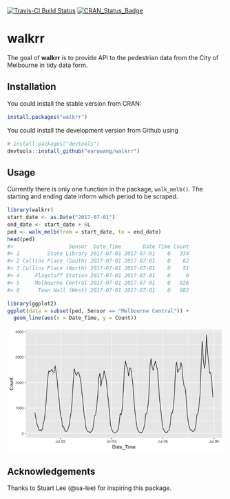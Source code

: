 <!-- README.md is generated from README.Rmd. Please edit that file -->
[![Travis-CI Build Status](https://travis-ci.org/earowang/walkrr.svg?branch=master)](https://travis-ci.org/earowang/walkrr) [![CRAN\_Status\_Badge](http://www.r-pkg.org/badges/version/walkrr)](https://cran.r-project.org/package=walkrr)

walkrr
======

The goal of **walkrr** is to provide API to the pedestrian data from the City of Melbourne in tidy data form.

Installation
------------

You could install the stable version from CRAN:

``` r
install.packages("walkrr")
```

You could install the development version from Github using

``` r
# install.packages("devtools")
devtools::install_github("earowang/walkrr")
```

Usage
-----

Currently there is only one function in the package, `walk_melb()`. The starting and ending date inform which period to be scraped.

``` r
library(walkrr)
start_date <- as.Date("2017-07-01")
end_date <- start_date + 6L
ped <- walk_melb(from = start_date, to = end_date)
head(ped)
#>                  Sensor  Date_Time       Date Time Count
#> 1         State Library 2017-07-01 2017-07-01    0   334
#> 2 Collins Place (South) 2017-07-01 2017-07-01    0    82
#> 3 Collins Place (North) 2017-07-01 2017-07-01    0    51
#> 4     Flagstaff Station 2017-07-01 2017-07-01    0     0
#> 5     Melbourne Central 2017-07-01 2017-07-01    0   826
#> 6      Town Hall (West) 2017-07-01 2017-07-01    0   682
```

``` r
library(ggplot2)
ggplot(data = subset(ped, Sensor == "Melbourne Central")) +
  geom_line(aes(x = Date_Time, y = Count))
```

![](man/figure/plot-1.png)

Acknowledgements
----------------

Thanks to Stuart Lee (@sa-lee) for inspiring this package.
